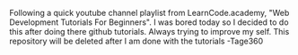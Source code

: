 Following a quick youtube channel playlist from LearnCode.academy, "Web Development Tutorials For Beginners". 
I was bored today so I decided to do this after doing there github tutorials. 
Always trying to improve my self. This repository will be deleted after I am done with the tutorials
-Tage360
